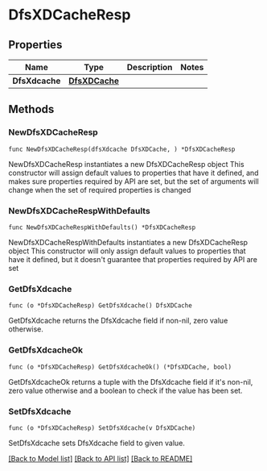 # DfsXDCacheResp

## Properties

Name | Type | Description | Notes
------------ | ------------- | ------------- | -------------
**DfsXdcache** | [**DfsXDCache**](DfsXDCache.md) |  | 

## Methods

### NewDfsXDCacheResp

`func NewDfsXDCacheResp(dfsXdcache DfsXDCache, ) *DfsXDCacheResp`

NewDfsXDCacheResp instantiates a new DfsXDCacheResp object
This constructor will assign default values to properties that have it defined,
and makes sure properties required by API are set, but the set of arguments
will change when the set of required properties is changed

### NewDfsXDCacheRespWithDefaults

`func NewDfsXDCacheRespWithDefaults() *DfsXDCacheResp`

NewDfsXDCacheRespWithDefaults instantiates a new DfsXDCacheResp object
This constructor will only assign default values to properties that have it defined,
but it doesn't guarantee that properties required by API are set

### GetDfsXdcache

`func (o *DfsXDCacheResp) GetDfsXdcache() DfsXDCache`

GetDfsXdcache returns the DfsXdcache field if non-nil, zero value otherwise.

### GetDfsXdcacheOk

`func (o *DfsXDCacheResp) GetDfsXdcacheOk() (*DfsXDCache, bool)`

GetDfsXdcacheOk returns a tuple with the DfsXdcache field if it's non-nil, zero value otherwise
and a boolean to check if the value has been set.

### SetDfsXdcache

`func (o *DfsXDCacheResp) SetDfsXdcache(v DfsXDCache)`

SetDfsXdcache sets DfsXdcache field to given value.



[[Back to Model list]](../README.md#documentation-for-models) [[Back to API list]](../README.md#documentation-for-api-endpoints) [[Back to README]](../README.md)


